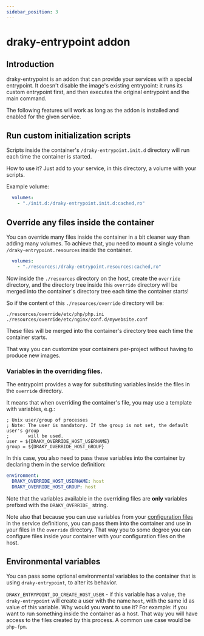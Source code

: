 ```yaml
---
sidebar_position: 3
---
```


# draky-entrypoint addon

## Introduction
draky-entrypoint is an addon that can provide your services with a special entrypoint. It doesn't disable the image's
existing entrypoint: it runs its custom entrypoint first, and then executes the original entrypoint and the main command.

The following features will work as long as the addon is installed and enabled for the given service.

## Run custom initialization scripts
Scripts inside the container's `/draky-entrypoint.init.d` directory will run each time the container
is started.

How to use it? Just add to your service, in this directory, a volume with your scripts.

Example volume:

```yaml
  volumes:
    - "./init.d:/draky-entrypoint.init.d:cached,ro"
```

## Override any files inside the container

You can override many files inside the container in a bit cleaner way than adding many volumes.
To achieve that, you need to mount a single volume `/draky-entrypoint.resources` inside the container.

```yaml
  volumes:
    - "./resources:/draky-entrypoint.resources:cached,ro"
```

Now inside the `./resources` directory on the host, create the `override` directory, and the directory tree inside this
`override` directory will be merged into the container's directory tree each time the container starts!

So if the content of this `./resources/override` directory will be:

```
./resources/override/etc/php/php.ini
./resources/override/etc/nginx/conf.d/mywebsite.conf
```

These files will be merged into the container's directory tree each time the container starts.

That way you can customize your containers per-project without having to produce new images.

### Variables in the overriding files.

The entrypoint provides a way for substituting variables inside the files in the `override` directory.

It means that when overriding the container's file, you may use a template with variables, e.g.:

```
; Unix user/group of processes
; Note: The user is mandatory. If the group is not set, the default user's group
;       will be used.
user = ${DRAKY_OVERRIDE_HOST_USERNAME}
group = ${DRAKY_OVERRIDE_HOST_GROUP}
```

In this case, you also need to pass these variables into the container by declaring them in the service definition:

```yaml
environment:
  DRAKY_OVERRIDE_HOST_USERNAME: host
  DRAKY_OVERRIDE_HOST_GROUP: host
```

Note that the variables available in the overriding files are **only** variables prefixed with the `DRAKY_OVERRIDE_`
string.

Note also that because you can use variables from your [configuration files](/docs/reference/configuration-files) in the service definitions,
you can pass them into the container and use in your files in the `override` directory. That way you to some degree
you can configure files inside your container with your configuration files on the host.

## Environmental variables

You can pass some optional environmental variables to the container that is using `draky-entrypoint`, to alter its behavior.

`DRAKY_ENTRYPOINT_DO_CREATE_HOST_USER` - if this variable has a value, the `draky-entrypoint` will create a user with the name `host`,
with the same id as value of this variable. Why would you want to use it? For example: if you want to run something inside the
container as a host. That way you will have access to the files created by this process. A common use case would be `php-fpm`.